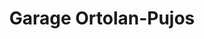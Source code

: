 ---
title: "Garage Ortolan-Pujos"
url: /monferran-saves/garage-ortolan-pujos/
shop: réparation de voitures
---